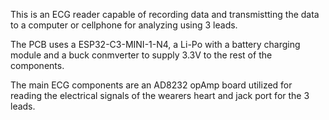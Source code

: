 This is an ECG reader capable of recording data and transmistting the data to a computer or cellphone for analyzing using 3 leads. 

The PCB uses a ESP32-C3-MINI-1-N4, a Li-Po with a battery charging module and a buck conmverter to supply 3.3V to the rest of the components. 

The main ECG components are an AD8232 opAmp board utilized for reading the electrical signals of the wearers heart and jack port for the 3 leads. 
